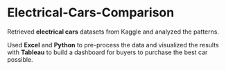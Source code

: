 # Electrical-Cars-Comparison
Retrieved **electrical cars** datasets from Kaggle and analyzed the patterns.

Used **Excel** and **Python** to pre-process the data and visualized the results with **Tableau** to build a dashboard for buyers to purchase the best car possible.
